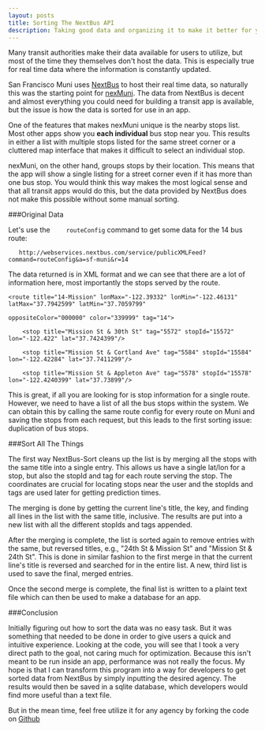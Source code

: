 ```yaml
---
layout: posts
title: Sorting The NextBus API
description: Taking good data and organizing it to make it better for your app
---
```

Many transit authorities make their data available for users to utilize, but most of the time they themselves don't host the data. This is especially true for real time data where the information is constantly updated.

San Francisco Muni uses [NextBus](http://cts.cubic.com/solutions/real-timepassengerinformation/nextbus,inc/aboutus.aspx) to host their real time data, so naturally this was the starting point for [nexMuni](http://nexdev.co/nexMuni). The data from NextBus is decent and almost everything you could need for building a transit app is available, but the issue is how the data is sorted for use in an app.

One of the features that makes nexMuni unique is the nearby stops list. Most other apps show you **each individual** bus stop near you. This results in either a list with multiple stops listed for the same street corner or a cluttered map interface that makes it difficult to select an individual stop.

nexMuni, on the other hand, groups stops by their location. This means that the app will show a single listing for a street corner even if it has more than one bus stop. You would think this way makes the most logical sense and that all transit apps would do this, but the data provided by NextBus does not make this possible without some manual sorting.

###Original Data

Let's use the ```    routeConfig``` command to get some data for the 14 bus route:

```   http://webservices.nextbus.com/service/publicXMLFeed?command=routeConfig&a=sf-muni&r=14```

The data returned is in XML format and we can see that there are a lot of information here, most importantly the stops served by the route.

	<route title="14-Mission" lonMax="-122.39332" lonMin="-122.46131" latMax="37.7942599" latMin="37.7059799" 

	oppositeColor="000000" color="339999" tag="14">

		<stop title="Mission St & 30th St" tag="5572" stopId="15572" lon="-122.422" lat="37.7424399"/>
		
		<stop title="Mission St & Cortland Ave" tag="5584" stopId="15584" lon="-122.42284" lat="37.7411299"/>
		
		<stop title="Mission St & Appleton Ave" tag="5578" stopId="15578" lon="-122.4240399" lat="37.73899"/>


This is great, if all you are looking for is stop information for a single route. However, we need to have a list of all the bus stops within the system. We can obtain this by calling the same route config for every route on Muni and saving the stops from each request, but this leads to the first sorting issue: duplication of bus stops.

###Sort All The Things

The first way NextBus-Sort cleans up the list is by merging all the stops with the same title into a single entry. This allows us have a single lat/lon for a stop, but also the stopId and tag for each route serving the stop. The coordinates are crucial for locating stops near the user and the stopIds and tags are used later for getting prediction times.

The merging is done by getting the current line's title, the key, and finding all lines in the list with the same title, inclusive. The results are put into a new list with all the different stopIds and tags appended.

After the merging is complete, the list is sorted again to remove entries with the same, but reversed titles, e.g., "24th St & Mission St" and "Mission St & 24th St". This is done in similar fashion to the first merge in that the current line's title is reversed and searched for in the entire list. A new, third list is used to save the final, merged entries.

Once the second merge is complete, the final list is written to a plaint text file which can then be used to make a database for an app.

###Conclusion

Initially figuring out how to sort the data was no easy task. But it was something that needed to be done in order to give users a quick and intuitive experience. Looking at the code, you will see that I took a very direct path to the goal, not caring much for optimization. Because this isn't meant to be run inside an app, performance was not really the focus. My hope is that I can transform this program into a way for developers to get sorted data from NextBus by simply inputting the desired agency. The results would then be saved in a sqlite database, which developers would find more useful than a text file. 

But in the mean time, feel free utilize it for any agency by forking the code on [Github](https://github.com/nexDevelopment/NextBus-Sort)